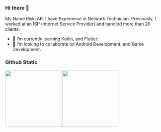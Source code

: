 ### Hi there 👋
My Name Riski AR.
I have Experience in Network Technician. Previously, I worked at an ISP (Internet Service Provider) and handled more than 20 clients.

<!--
**losshin/losshin** is a ✨ _special_ ✨ repository because its `README.md` (this file) appears on your GitHub profile.

Here are some ideas to get you started:

- 🔭 I’m currently working on ...
- 🌱 I’m currently learning ...
- 👯 I’m looking to collaborate on ...
- 🤔 I’m looking for help with ...
- 💬 Ask me about ...
- 📫 How to reach me: ...
- 😄 Pronouns: ...
- ⚡ Fun fact: ...
-->

- 🌱 I’m currently learning Kotlin, and Flutter.
- 👯 I’m looking to collaborate on Android Development, and Game Development.<br>  

### Github Static
<p align="left">
<a href="https://github.com/losshin">
   <img height="180em" src="https://github-readme-stats-eight-theta.vercel.app/api?username=losshin&show_icons=true&theme=algolia&include_all_commits=true&count_private=true"/>
  <img height="180em" src="https://github-readme-stats-eight-theta.vercel.app/api/top-langs/?username=losshin&layout=compact&theme=algolia"/>
</a>
</p>
